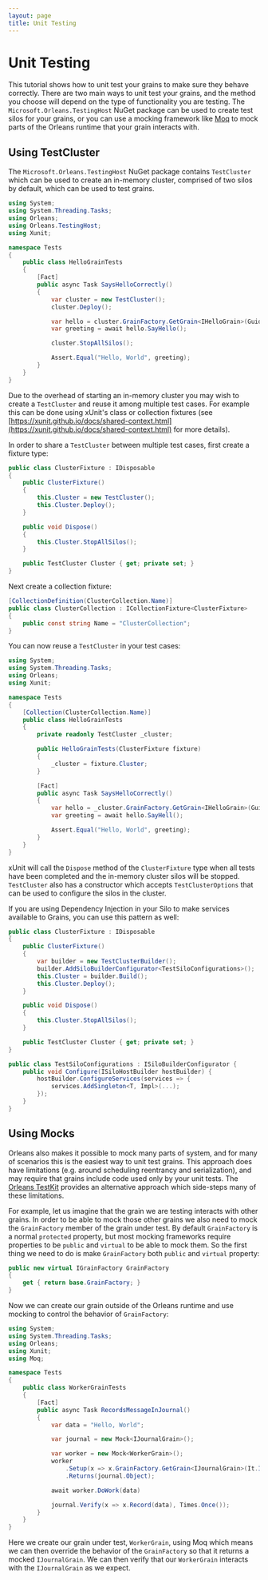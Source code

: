 ```yaml
---
layout: page
title: Unit Testing
---
```


# Unit Testing

This tutorial shows how to unit test your grains to make sure they behave correctly.
There are two main ways to unit test your grains, and the method you choose will depend on the type of functionality you are testing.
The `Microsoft.Orleans.TestingHost` NuGet package can be used to create test silos for your grains, or you can use a mocking framework like [Moq](https://github.com/moq/moq) to mock parts of the Orleans runtime that your grain interacts with.

## Using TestCluster

The `Microsoft.Orleans.TestingHost` NuGet package contains `TestCluster` which can be used to create an in-memory cluster, comprised of two silos by default, which can be used to test grains.

```csharp
using System;
using System.Threading.Tasks;
using Orleans;
using Orleans.TestingHost;
using Xunit;

namespace Tests
{
    public class HelloGrainTests
    {
        [Fact]
        public async Task SaysHelloCorrectly()
        {
            var cluster = new TestCluster();
            cluster.Deploy();

            var hello = cluster.GrainFactory.GetGrain<IHelloGrain>(Guid.NewGuid());
            var greeting = await hello.SayHello();

            cluster.StopAllSilos();

            Assert.Equal("Hello, World", greeting);
        }
    }
}
```

Due to the overhead of starting an in-memory cluster you may wish to create a `TestCluster` and reuse it among multiple test cases.
For example this can be done using xUnit's class or collection fixtures (see [https://xunit.github.io/docs/shared-context.html](https://xunit.github.io/docs/shared-context.html) for more details).

In order to share a `TestCluster` between multiple test cases, first create a fixture type:

```csharp
public class ClusterFixture : IDisposable
{
    public ClusterFixture()
    {
        this.Cluster = new TestCluster();
        this.Cluster.Deploy();
    }

    public void Dispose()
    {
        this.Cluster.StopAllSilos();
    }

    public TestCluster Cluster { get; private set; }
}
```

Next create a collection fixture:

```csharp
[CollectionDefinition(ClusterCollection.Name)]
public class ClusterCollection : ICollectionFixture<ClusterFixture>
{
    public const string Name = "ClusterCollection";
}
```

You can now reuse a `TestCluster` in your test cases:

```csharp
using System;
using System.Threading.Tasks;
using Orleans;
using Xunit;

namespace Tests
{
    [Collection(ClusterCollection.Name)]
    public class HelloGrainTests
    {
        private readonly TestCluster _cluster;

        public HelloGrainTests(ClusterFixture fixture)
        {
            _cluster = fixture.Cluster;
        }

        [Fact]
        public async Task SaysHelloCorrectly()
        {
            var hello = _cluster.GrainFactory.GetGrain<IHelloGrain>(Guid.NewGuid());
            var greeting = await hello.SayHell();

            Assert.Equal("Hello, World", greeting);
        }
    }
}
```

xUnit will call the `Dispose` method of the `ClusterFixture` type when all tests have been completed and the in-memory cluster silos will be stopped.
`TestCluster` also has a constructor which accepts `TestClusterOptions` that can be used to configure the silos in the cluster.

If you are using Dependency Injection in your Silo to make services available to Grains, you can use this pattern as well:

```csharp
public class ClusterFixture : IDisposable
{
    public ClusterFixture()
    {
        var builder = new TestClusterBuilder();
        builder.AddSiloBuilderConfigurator<TestSiloConfigurations>();
        this.Cluster = builder.Build();
        this.Cluster.Deploy();
    }

    public void Dispose()
    {
        this.Cluster.StopAllSilos();
    }

    public TestCluster Cluster { get; private set; }
}

public class TestSiloConfigurations : ISiloBuilderConfigurator {
    public void Configure(ISiloHostBuilder hostBuilder) {
        hostBuilder.ConfigureServices(services => {
            services.AddSingleton<T, Impl>(...);
        });
    }
}
```

## Using Mocks

Orleans also makes it possible to mock many parts of system, and for many of scenarios this is the easiest way to unit test grains.
This approach does have limitations (e.g. around scheduling reentrancy and serialization), and may require that grains include code used only by your unit tests.
The [Orleans TestKit](https://github.com/OrleansContrib/OrleansTestKit) provides an alternative approach which side-steps many of these limitations.

For example, let us imagine that the grain we are testing interacts with other grains.
In order to be able to mock those other grains we also need to mock the `GrainFactory` member of the grain under test.
By default `GrainFactory` is a normal `protected` property, but most mocking frameworks require properties to be `public` and `virtual` to be able to mock them.
So the first thing we need to do is make `GrainFactory` both `public` and `virtual` property:

```csharp
public new virtual IGrainFactory GrainFactory
{
    get { return base.GrainFactory; }
}
```

Now we can create our grain outside of the Orleans runtime and use mocking to control the behavior of `GrainFactory`:

```csharp
using System;
using System.Threading.Tasks;
using Orleans;
using Xunit;
using Moq;

namespace Tests
{
    public class WorkerGrainTests
    {
        [Fact]
        public async Task RecordsMessageInJournal()
        {
            var data = "Hello, World";

            var journal = new Mock<IJournalGrain>();

            var worker = new Mock<WorkerGrain>();
            worker
                .Setup(x => x.GrainFactory.GetGrain<IJournalGrain>(It.IsAny<Guid>()))
                .Returns(journal.Object);

            await worker.DoWork(data)

            journal.Verify(x => x.Record(data), Times.Once());
        }
    }
}
```

Here we create our grain under test, `WorkerGrain`, using Moq which means we can then override the behavior of the `GrainFactory` so that it returns a mocked `IJournalGrain`.
We can then verify that our `WorkerGrain` interacts with the `IJournalGrain` as we expect.
